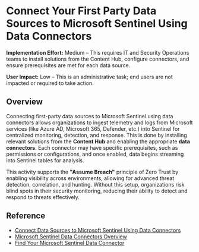 # Connect Your First Party Data Sources to Microsoft Sentinel Using Data Connectors

**Implementation Effort:** Medium – This requires IT and Security Operations teams to install solutions from the Content Hub, configure connectors, and ensure prerequisites are met for each data source.

**User Impact:** Low – This is an administrative task; end users are not impacted or required to take action.

## Overview

Connecting first-party data sources to Microsoft Sentinel using data connectors allows organizations to ingest telemetry and logs from Microsoft services (like Azure AD, Microsoft 365, Defender, etc.) into Sentinel for centralized monitoring, detection, and response. This is done by installing relevant solutions from the **Content Hub** and enabling the appropriate **data connectors**. Each connector may have specific prerequisites, such as permissions or configurations, and once enabled, data begins streaming into Sentinel tables for analysis.

This activity supports the **"Assume Breach"** principle of Zero Trust by enabling visibility across environments, allowing for advanced threat detection, correlation, and hunting. Without this setup, organizations risk blind spots in their security monitoring, reducing their ability to detect and respond to threats effectively.

## Reference

- [Connect Data Sources to Microsoft Sentinel Using Data Connectors](https://learn.microsoft.com/en-us/azure/sentinel/configure-data-connector)  
- [Microsoft Sentinel Data Connectors Overview](https://learn.microsoft.com/en-us/azure/sentinel/connect-data-sources)  
- [Find Your Microsoft Sentinel Data Connector](https://learn.microsoft.com/en-us/azure/sentinel/data-connectors-reference)

